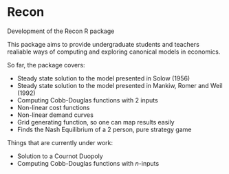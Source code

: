 # Recon
Development of the Recon R package

This package aims to provide undergraduate students and teachers realiable ways of computing and exploring canonical models in economics. 

So far, the package covers:

* Steady state solution to the model presented in Solow (1956)
* Steady state solution to the model presented in Mankiw, Romer and Weil (1992)
* Computing Cobb-Douglas functions with 2 inputs
* Non-linear cost functions
* Non-linear demand curves
* Grid generating function, so one can map results easily
* Finds the Nash Equilibrium of a 2 person, pure strategy game


Things that are currently under work:

* Solution to a Cournot Duopoly
* Computing Cobb-Douglas functions with $n$-inputs

